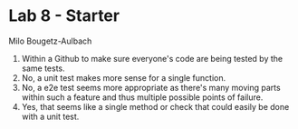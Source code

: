 # Lab 8 - Starter
Milo Bougetz-Aulbach
1. Within a Github to make sure everyone's code are being tested by the same tests.
2. No, a unit test makes more sense for a single function.
3. No, a e2e test seems more appropriate as there's many moving parts within such a feature and thus multiple possible points of failure.
4. Yes, that seems like a single method or check that could easily be done with a unit test.